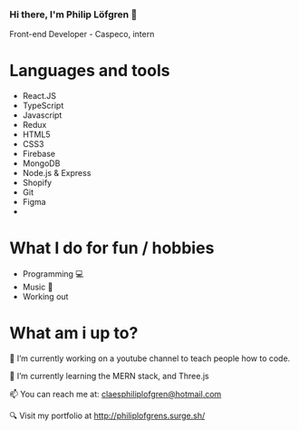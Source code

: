 ### Hi there, I'm Philip Löfgren 👋

Front-end Developer - Caspeco, intern

# Languages and tools
- React.JS
- TypeScript
- Javascript
- Redux
- HTML5
- CSS3
- Firebase
- MongoDB
- Node.js & Express
- Shopify
- Git
- Figma
- 
# What I do for fun / hobbies
- Programming 💻
- Music 🎸
- Working out

# What am i up to?

🔭 I’m currently working on a youtube channel to teach people how to code. 

🌱 I’m currently learning the MERN stack, and Three.js

📫 You can reach me at: claesphiliplofgren@hotmail.com

🔍 Visit my portfolio at http://philiplofgrens.surge.sh/
